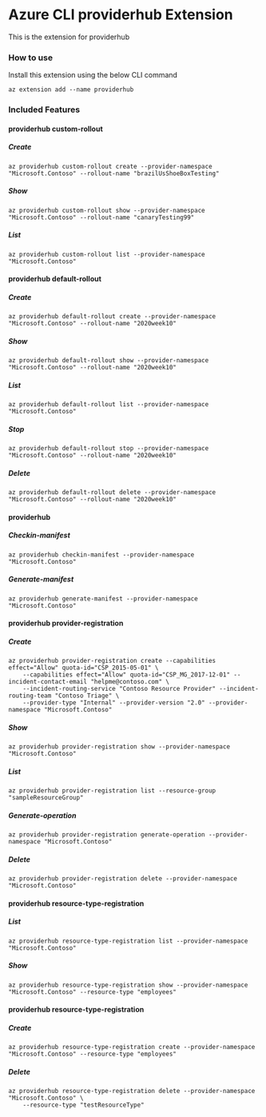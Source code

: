 # Azure CLI providerhub Extension #
This is the extension for providerhub

### How to use ###
Install this extension using the below CLI command
```
az extension add --name providerhub
```

### Included Features ###
#### providerhub custom-rollout ####
##### Create #####
```
az providerhub custom-rollout create --provider-namespace "Microsoft.Contoso" --rollout-name "brazilUsShoeBoxTesting"
```
##### Show #####
```
az providerhub custom-rollout show --provider-namespace "Microsoft.Contoso" --rollout-name "canaryTesting99"
```
##### List #####
```
az providerhub custom-rollout list --provider-namespace "Microsoft.Contoso"
```
#### providerhub default-rollout ####
##### Create #####
```
az providerhub default-rollout create --provider-namespace "Microsoft.Contoso" --rollout-name "2020week10"
```
##### Show #####
```
az providerhub default-rollout show --provider-namespace "Microsoft.Contoso" --rollout-name "2020week10"
```
##### List #####
```
az providerhub default-rollout list --provider-namespace "Microsoft.Contoso"
```
##### Stop #####
```
az providerhub default-rollout stop --provider-namespace "Microsoft.Contoso" --rollout-name "2020week10"
```
##### Delete #####
```
az providerhub default-rollout delete --provider-namespace "Microsoft.Contoso" --rollout-name "2020week10"
```
#### providerhub ####
##### Checkin-manifest #####
```
az providerhub checkin-manifest --provider-namespace "Microsoft.Contoso"
```
##### Generate-manifest #####
```
az providerhub generate-manifest --provider-namespace "Microsoft.Contoso"
```
#### providerhub provider-registration ####
##### Create #####
```
az providerhub provider-registration create --capabilities effect="Allow" quota-id="CSP_2015-05-01" \
    --capabilities effect="Allow" quota-id="CSP_MG_2017-12-01" --incident-contact-email "helpme@contoso.com" \
    --incident-routing-service "Contoso Resource Provider" --incident-routing-team "Contoso Triage" \
    --provider-type "Internal" --provider-version "2.0" --provider-namespace "Microsoft.Contoso"
```
##### Show #####
```
az providerhub provider-registration show --provider-namespace "Microsoft.Contoso"
```
##### List #####
```
az providerhub provider-registration list --resource-group "sampleResourceGroup"
```
##### Generate-operation #####
```
az providerhub provider-registration generate-operation --provider-namespace "Microsoft.Contoso"
```
##### Delete #####
```
az providerhub provider-registration delete --provider-namespace "Microsoft.Contoso"
```
#### providerhub resource-type-registration ####
##### List #####
```
az providerhub resource-type-registration list --provider-namespace "Microsoft.Contoso"
```
##### Show #####
```
az providerhub resource-type-registration show --provider-namespace "Microsoft.Contoso" --resource-type "employees"
```
#### providerhub resource-type-registration ####
##### Create #####
```
az providerhub resource-type-registration create --provider-namespace "Microsoft.Contoso" --resource-type "employees"
```
##### Delete #####
```
az providerhub resource-type-registration delete --provider-namespace "Microsoft.Contoso" \
    --resource-type "testResourceType"
```
